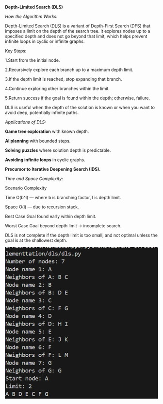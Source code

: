 **Depth-Limited Search (DLS)**





*How the Algorithm Works:*



Depth-Limited Search (DLS) is a variant of Depth-First Search (DFS) that imposes a limit on the depth of the search tree. It explores nodes up to a specified depth and does not go beyond that limit, which helps prevent infinite loops in cyclic or infinite graphs.



Key Steps:



1.Start from the initial node.



2.Recursively explore each branch up to a maximum depth limit.



3.If the depth limit is reached, stop expanding that branch.



4.Continue exploring other branches within the limit.



5.Return success if the goal is found within the depth; otherwise, failure.





DLS is useful when the depth of the solution is known or when you want to avoid deep, potentially infinite paths.



*Applications of DLS:*



<b>Game tree exploration</b> with known depth.



**AI planning** with bounded steps.



**Solving puzzles** where solution depth is predictable.



**Avoiding infinite loops** in cyclic graphs.



**Precursor to Iterative Deepening Search (IDS).**





*Time and Space Complexity:*



Scenario	Complexity



Time	        O(b^l) — where b is branching factor, l is depth limit.



Space	        O(l) — due to recursion stack.



Best Case	Goal found early within depth limit.



Worst Case	Goal beyond depth limit → incomplete search.





DLS is not complete if the depth limit is too small, and not optimal unless the goal is at the shallowest depth.

![alt text](image.png)